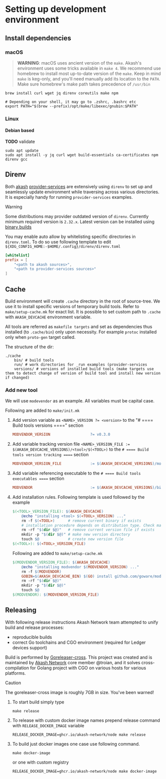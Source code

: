 # Setting up development environment

## Install dependencies
### macOS

> **WARNING**: macOS uses ancient version of the `make`. Akash's environment uses some tricks available in `make 4`.
We recommend use homebrew to install most up-to-date version of the `make`. Keep in mind `make` is keg-only, and you'll need manually add its location to the `PATH`.
Make sure homebrew's make path takes precedence of `/usr/bin`


```shell
brew install curl wget jq direnv coreutils make npm

# Depending on your shell, it may go to .zshrc, .bashrc etc
export PATH="$(brew --prefix)/opt/make/libexec/gnubin:$PATH"
```

### Linux
#### Debian based
**TODO** validate
```shell
sudo apt update
sudo apt install -y jq curl wget build-essentials ca-certificates npm direnv gcc
```

## Direnv

Both [akash](https://github.com/akash-network/node) [provider-services](https://github.com/akash-network/provider) are extensively using `direnv` to set up and seamlessly update environment
while traversing across various directories. It is especially handy for running `provider-services` examples.

> [!WARNING]
> Some distributions may provider outdated version of `direnv`. Currently minimum required version is `2.32.x`.
> Latest version can be installed using [binary builds](https://direnv.net/docs/installation.html#from-binary-builds)

You may enable auto allow by whitelisting specific directories in `direnv.toml`.
To do so use following template to edit `${XDG_CONFIG_HOME:-$HOME/.config}/direnv/direnv.toml`
```toml
[whitelist]
prefix = [
    "<path to akash sources>",
    "<path to provider-services sources>"
]
```

## Cache

Build environment will create `.cache` directory in the root of source-tree. We use it to install specific versions of temporary build tools. Refer to `make/setup-cache.mk` for exact list.
It is possible to set custom path to `.cache` with `AKASH_DEVCACHE` environment variable.

All tools are referred as `makefile targets` and set as dependencies thus installed (to `.cache/bin`) only upon necessity.
For example `protoc` installed only when `proto-gen` target called.

The structure of the dir:
```shell
./cache
    bin/ # build tools
    run/ # work directories for _run examples (provider-services
    versions/ # versions of installed build tools (make targets use them to detect change of version of build tool and install new version if changed) 
```

### Add new tool

We will use `modevendor` as an example.
All variables must be capital case.

Following are added to `make/init.mk`
1. Add version variable as `<NAME>_VERSION ?= <version>` to the "# ==== Build tools versions ====" section
    ```makefile
    MODVENDOR_VERSION                  ?= v0.3.0
    ```
2. Add variable tracking version file `<NAME>_VERSION_FILE := $(AKASH_DEVCACHE_VERSIONS)/<tool>/$(<TOOL>)` to the `# ==== Build tools version tracking ====` section
    ```makefile
    MODVENDOR_VERSION_FILE             := $(AKASH_DEVCACHE_VERSIONS)/modvendor/$(MODVENDOR)
    ```
3. Add variable referencing executable to the `# ==== Build tools executables ====` section
    ```makefile
    MODVENDOR                          := $(AKASH_DEVCACHE_VERSIONS)/bin/modvendor
    ```

4. Add installation rules. Following template is used followed by the example
    ```makefile
    $(<TOOL>_VERSION_FILE): $(AKASH_DEVCACHE)
    	@echo "installing <tool> $(<TOOL>_VERSION) ..."
    	rm -f $(<TOOL>)      # remove current binary if exists
    	# installation procedure depends on distribution type. Check make/setup-cache.mk for various examples
    	rm -rf "$(dir $@)"   # remove current version file if exists
    	mkdir -p "$(dir $@)" # make new version directory
    	touch $@             # create new version file
    $(<TOOL>): $(<TOOL>_VERSION_FILE)
    ```

    Following are added to `make/setup-cache.mk`

    ```makefile
    $(MODVENDOR_VERSION_FILE): $(AKASH_DEVCACHE)
    	@echo "installing modvendor $(MODVENDOR_VERSION) ..."
    	rm -f $(MODVENDOR)
    	GOBIN=$(AKASH_DEVCACHE_BIN) $(GO) install github.com/goware/modvendor@$(MODVENDOR_VERSION)
    	rm -rf "$(dir $@)"
    	mkdir -p "$(dir $@)"
    	touch $@
    $(MODVENDOR): $(MODVENDOR_VERSION_FILE)
    ```

## Releasing

With following release instructions Akash Network team attempted to unify build and release processes:
- reproducible builds
- correct Go toolchains and CGO environment (required for Ledger devices support)

Build is performed by [Goreleaser-cross](https://github.com/goreleaser/goreleaser-cross).
This project was created and is maintained by [Akash Network](https://github.com/akash-network) core member @troian, and it solves cross-compilation for Golang project with CGO on various hosts for various platforms.

> [!CAUTION]
> The goreleaser-cross image is roughly 7GB in size. You've been warned!

1. To start build simply type

   ```shell
   make release
   ```
2. To release with custom docker image names prepend release command with `RELEASE_DOCKER_IMAGE` variable

   ```shell
   RELEASE_DOCKER_IMAGE=ghcr.io/akash-network/node make release
   ```

3. To build just docker images one case use following command. 
   ```shell
   make docker-image
   ```
   or one with custom registry
   ```shell
   RELEASE_DOCKER_IMAGE=ghcr.io/akash-network/node make docker-image
   ```
